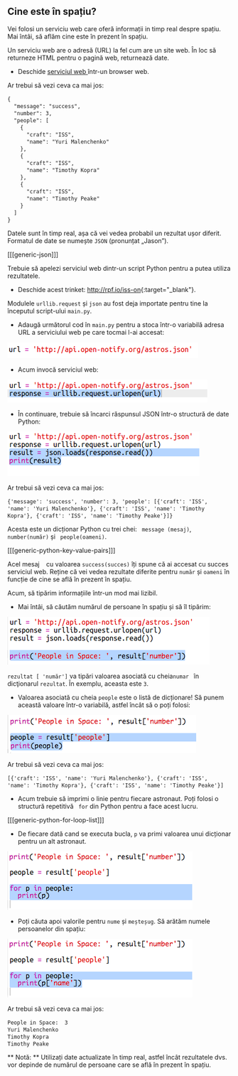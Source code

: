 ## Cine este în spațiu?

Vei folosi un serviciu web care oferă informații in timp real despre spațiu. Mai întâi, să aflăm cine este în prezent în spațiu.

Un serviciu web are o adresă (URL) la fel cum are un site web. În loc să returneze HTML pentru o pagină web, returnează date.

+ Deschide <a href="http://api.open-notify.org/astros.json" target="_blank"> serviciul web </a> într-un browser web.

Ar trebui să vezi ceva ca mai jos:

    {
      "message": "success",
      "number": 3,
      "people": [
        {
          "craft": "ISS",
          "name": "Yuri Malenchenko"
        },
        {
          "craft": "ISS",
          "name": "Timothy Kopra"
        },
        {
          "craft": "ISS",
          "name": "Timothy Peake"
        }
      ]
    }
    

Datele sunt în timp real, așa că vei vedea probabil un rezultat ușor diferit. Formatul de date se numește ` JSON ` (pronunțat „Jason”).

[[[generic-json]]]

Trebuie să apelezi serviciul web dintr-un script Python pentru a putea utiliza rezultatele.

+ Deschide acest trinket: <http://rpf.io/iss-on>{:target="_blank"}.

Modulele ` urllib.request ` și ` json ` au fost deja importate pentru tine la începutul script-ului ` main.py `.

+ Adaugă următorul cod în ` main.py ` pentru a stoca într-o variabilă adresa URL a serviciului web pe care tocmai l-ai accesat:

![captură de ecran](images/iss-url.png)

+ Acum invocă serviciul web:

![captură de ecran](images/iss-request.png)

+ În continuare, trebuie să încarci răspunsul JSON într-o structură de date Python:

![captură de ecran](images/iss-result.png)

Ar trebui să vezi ceva ca mai jos:

    {'message': 'success', 'number': 3, 'people': [{'craft': 'ISS', 'name': 'Yuri Malenchenko'}, {'craft': 'ISS', 'name': 'Timothy Kopra'}, {'craft': 'ISS', 'name': 'Timothy Peake'}]}
    

Acesta este un dicționar Python cu trei chei: ` message (mesaj)`, ` number(număr)` și ` people(oameni)`.

[[[generic-python-key-value-pairs]]]

Acel mesaj ` ` cu valoarea ` success(succes) ` îți spune că ai accesat cu succes serviciul web. Reține că vei vedea rezultate diferite pentru ` număr ` și ` oameni ` în funcție de cine se află în prezent în spațiu.

Acum, să tipărim informațiile într-un mod mai lizibil.

+ Mai întâi, să căutăm numărul de persoane în spațiu și să îl tipărim:

![captură de ecran](images/iss-number.png)

` rezultat [ 'număr'] ` va tipări valoarea asociată cu cheia`numar ` în dicţionarul `rezultat`. În exemplu, aceasta este ` 3 `.

+ Valoarea asociată cu cheia `people` este o listă de dicționare! Să punem această valoare într-o variabilă, astfel încât să o poți folosi:

![captură de ecran](images/iss-people.png)

Ar trebui să vezi ceva ca mai jos:

    [{'craft': 'ISS', 'name': 'Yuri Malenchenko'}, {'craft': 'ISS', 'name': 'Timothy Kopra'}, {'craft': 'ISS', 'name': 'Timothy Peake'}]
    

+ Acum trebuie să imprimi o linie pentru fiecare astronaut. Poți folosi o structură repetitivă ` for` din Python pentru a face acest lucru.

[[[generic-python-for-loop-list]]]

+ De fiecare dată cand se executa bucla, ` p ` va primi valoarea unui dicționar pentru un alt astronaut.

![captură de ecran](images/iss-people-1a.png)

+ Poți căuta apoi valorile pentru ` nume ` și ` meșteșug `. Să arătăm numele persoanelor din spațiu:

![captură de ecran](images/iss-people-2.png)

Ar trebui să vezi ceva ca mai jos:

    People in Space:  3
    Yuri Malenchenko
    Timothy Kopra
    Timothy Peake
    

** Notă: ** Utilizați date actualizate în timp real, astfel încât rezultatele dvs. vor depinde de numărul de persoane care se află în prezent în spațiu.